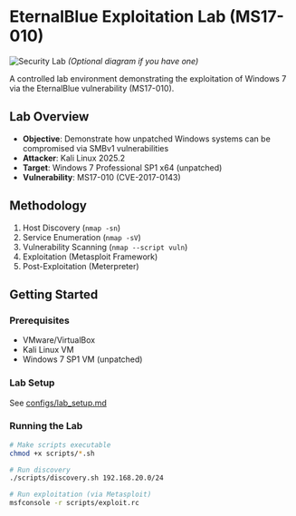 # EternalBlue Exploitation Lab (MS17-010)

![Security Lab](docs/images/lab_diagram.png) *(Optional diagram if you have one)*

A controlled lab environment demonstrating the exploitation of Windows 7 via the EternalBlue vulnerability (MS17-010).

## Lab Overview

- **Objective**: Demonstrate how unpatched Windows systems can be compromised via SMBv1 vulnerabilities
- **Attacker**: Kali Linux 2025.2
- **Target**: Windows 7 Professional SP1 x64 (unpatched)
- **Vulnerability**: MS17-010 (CVE-2017-0143)

## Methodology

1. Host Discovery (`nmap -sn`)
2. Service Enumeration (`nmap -sV`)
3. Vulnerability Scanning (`nmap --script vuln`)
4. Exploitation (Metasploit Framework)
5. Post-Exploitation (Meterpreter)

## Getting Started

### Prerequisites
- VMware/VirtualBox
- Kali Linux VM
- Windows 7 SP1 VM (unpatched)

### Lab Setup
See [configs/lab_setup.md](configs/lab_setup.md)

### Running the Lab
```bash
# Make scripts executable
chmod +x scripts/*.sh

# Run discovery
./scripts/discovery.sh 192.168.20.0/24

# Run exploitation (via Metasploit)
msfconsole -r scripts/exploit.rc
